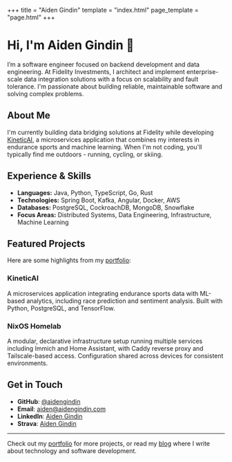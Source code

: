 +++
title = "Aiden Gindin"
template = "index.html"
page_template = "page.html"
+++

# Hi, I'm Aiden Gindin 👋

I’m a software engineer focused on backend development and data engineering.
At Fidelity Investments, I architect and implement enterprise-scale data integration solutions with a focus on scalability and fault tolerance.
I'm passionate about building reliable, maintainable software and solving complex problems.

## About Me

I'm currently building data bridging solutions at Fidelity while developing [KineticAI](https://github.com/aidengindin/KineticAI), a microservices application that combines my interests in endurance sports and machine learning.
When I'm not coding, you'll typically find me outdoors - running, cycling, or skiing.

## Experience & Skills


- **Languages:** Java, Python, TypeScript, Go, Rust
- **Technologies:** Spring Boot, Kafka, Angular, Docker, AWS
- **Databases:** PostgreSQL, CockroachDB, MongoDB, Snowflake
- **Focus Areas:** Distributed Systems, Data Engineering, Infrastructure, Machine Learning


## Featured Projects

Here are some highlights from my [portfolio](/pages/portfolio):

### KineticAI

A microservices application integrating endurance sports data with ML-based analytics, including race prediction and sentiment analysis.
Built with Python, PostgreSQL, and TensorFlow.

### NixOS Homelab

A modular, declarative infrastructure setup running multiple services including Immich and Home Assistant, with Caddy reverse proxy and Tailscale-based access.
Configuration shared across devices for consistent environments.

## Get in Touch

- **GitHub**: [@aidengindin](https://github.com/aidengindin)
- **Email**: [aiden@aidengindin.com](mailto:aiden@aidengindin.com)
- **LinkedIn**: [Aiden Gindin](https://www.linkedin.com/in/aidengindin/)
- **Strava**: [Aiden Gindin](https://www.strava.com/athletes/24906255)

---
Check out my [portfolio](/pages/portfolio) for more projects, or read my [blog](/blog) where I write about technology and software development. 